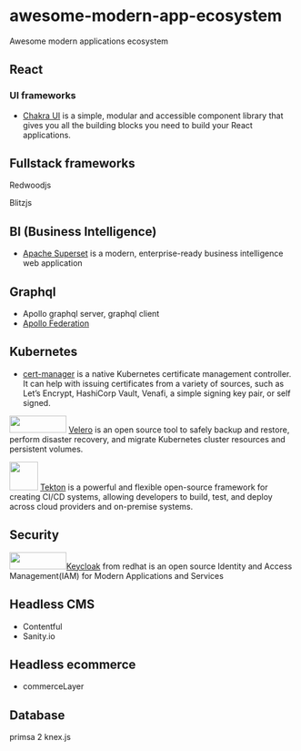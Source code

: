 # awesome-modern-app-ecosystem
Awesome modern applications ecosystem

## React 

### UI frameworks 
* [Chakra UI](https://chakra-ui.com/) is a simple, modular and accessible component library that gives you all the building blocks you need to build your React applications.

## Fullstack frameworks

Redwoodjs

Blitzjs

## BI (Business Intelligence) 
* [Apache Superset](https://superset.incubator.apache.org/index.html) is a modern, enterprise-ready business intelligence web application

## Graphql 
* Apollo graphql server, graphql client 
* [Apollo Federation](https://www.apollographql.com/docs/apollo-server/federation/introduction/)

## Kubernetes 
* [cert-manager](https://cert-manager.io/docs/) is a native Kubernetes certificate management controller. It can help with issuing certificates from a variety of sources, such as Let’s Encrypt, HashiCorp Vault, Venafi, a simple signing key pair, or self signed.

<img src="https://velero.io/img/Velero.svg" width="100" height="30">  [Velero](https://velero.io/) is an open source tool to safely backup and restore, perform disaster recovery, and migrate Kubernetes cluster resources and persistent volumes.

<img src="https://pbs.twimg.com/profile_images/1105325308633178112/cFwIO-21_400x400.png" width="50" height="50">  [Tekton](https://tekton.dev/) is a powerful and flexible open-source framework for creating CI/CD systems, allowing developers to build, test, and deploy across cloud providers and on-premise systems. 

## Security
<img src="https://www.keycloak.org/resources/images/keycloak_logo_480x108.png" width="100" height="30">[Keycloak](https://www.keycloak.org/) from redhat is an open source Identity and Access Management(IAM) for Modern Applications and Services

## Headless CMS
* Contentful
* Sanity.io

## Headless ecommerce 
* commerceLayer

## Database 
primsa 2
knex.js 
